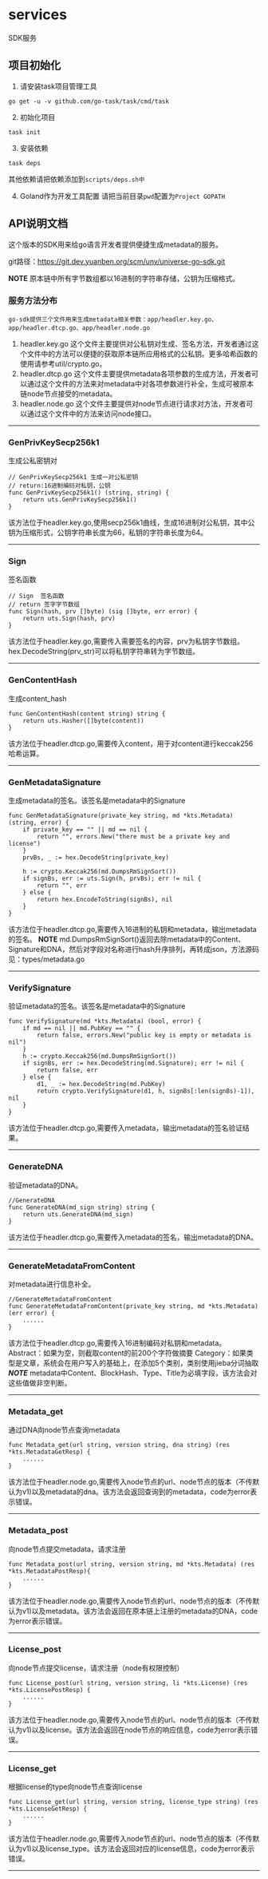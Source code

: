 # services
SDK服务

## 项目初始化

1. 请安装task项目管理工具

```
go get -u -v github.com/go-task/task/cmd/task
```

2. 初始化项目

```
task init
```

3. 安装依赖

```
task deps
```
其他依赖请把依赖添加到`scripts/deps.sh中`

4. Goland作为开发工具配置
请把当前目录`pwd`配置为`Project GOPATH`



## API说明文档
这个版本的SDK用来给go语言开发者提供便捷生成metadata的服务。

git路径：https://git.dev.yuanben.org/scm/unv/universe-go-sdk.git

**NOTE** 原本链中所有字节数组都以16进制的字符串存储，公钥为压缩格式。

### 服务方法分布
    go-sdk提供三个文件用来生成metadata相关参数：app/headler.key.go、app/headler.dtcp.go、app/headler.node.go
1.  headler.key.go
    这个文件主要提供对公私钥对生成、签名方法，开发者通过这个文件中的方法可以便捷的获取原本链所应用格式的公私钥。更多哈希函数的使用请参考util/crypto.go。
2.  headler.dtcp.go
    这个文件主要提供metadata各项参数的生成方法，开发者可以通过这个文件的方法来对metadata中对各项参数进行补全，生成可被原本链node节点接受的metadata。
3.  headler.node.go
    这个文件主要提供对node节点进行请求对方法，开发者可以通过这个文件中的方法来访问node接口。
***
### GenPrivKeySecp256k1
生成公私密钥对
```golang
// GenPrivKeySecp256k1 生成一对公私密钥
// return:16进制编码对私钥，公钥
func GenPrivKeySecp256k1() (string, string) {
	return uts.GenPrivKeySecp256k1()
}
```
该方法位于headler.key.go,使用secp256k1曲线，生成16进制对公私钥，其中公钥为压缩形式，公钥字符串长度为66，私钥的字符串长度为64。
***
### Sign
签名函数
```golang
// Sign  签名函数
// return 签字字节数组
func Sign(hash, prv []byte) (sig []byte, err error) {
	return uts.Sign(hash, prv)
}
```
该方法位于headler.key.go,需要传入需要签名的内容，prv为私钥字节数组。hex.DecodeString(prv_str)可以将私钥字符串转为字节数组。
***
### GenContentHash
生成content_hash
```golang
func GenContentHash(content string) string {
	return uts.Hasher([]byte(content))
}
```
该方法位于headler.dtcp.go,需要传入content，用于对content进行keccak256哈希运算。
***
### GenMetadataSignature
生成metadata的签名。该签名是metadata中的Signature
```golang
func GenMetadataSignature(private_key string, md *kts.Metadata) (string, error) {
	if private_key == "" || md == nil {
		return "", errors.New("there must be a private key and license")
	}
	prvBs, _ := hex.DecodeString(private_key)

	h := crypto.Keccak256(md.DumpsRmSignSort())
	if signBs, err := uts.Sign(h, prvBs); err != nil {
		return "", err
	} else {
		return hex.EncodeToString(signBs), nil
	}
}
```
该方法位于headler.dtcp.go,需要传入16进制的私钥和metadata，输出metadata的签名。
**NOTE** md.DumpsRmSignSort()返回去除metadata中的Content、Signature和DNA，然后对字段对名称进行hash升序排列，再转成json，方法源码见：types/metadata.go
***
### VerifySignature
验证metadata的签名。该签名是metadata中的Signature
```golang
func VerifySignature(md *kts.Metadata) (bool, error) {
	if md == nil || md.PubKey == "" {
		return false, errors.New("public key is empty or metadata is nil")
	}
	h := crypto.Keccak256(md.DumpsRmSignSort())
	if signBs, err := hex.DecodeString(md.Signature); err != nil {
		return false, err
	} else {
		d1, _ := hex.DecodeString(md.PubKey)
		return crypto.VerifySignature(d1, h, signBs[:len(signBs)-1]), nil
	}
}
```
该方法位于headler.dtcp.go,需要传入metadata，输出metadata的签名验证结果。
***
### GenerateDNA
验证metadata的DNA。
```golang
//GenerateDNA
func GenerateDNA(md_sign string) string {
	return uts.GenerateDNA(md_sign)
}
```
该方法位于headler.dtcp.go,需要传入metadata的签名，输出metadata的DNA。
***
### GenerateMetadataFromContent
对metadata进行信息补全。
```golang
//GenerateMetadataFromContent
func GenerateMetadataFromContent(private_key string, md *kts.Metadata) (err error) {
	......
}
```
该方法位于headler.dtcp.go,需要传入16进制编码对私钥和metadata。
Abstract：如果为空，则截取content的前200个字符做摘要
Category：如果类型是文章，系统会在用户写入的基础上，在添加5个类别，类别使用jieba分词抽取
***NOTE*** metadata中Content、BlockHash、Type、Title为必填字段，该方法会对这些值做非空判断。
***
### Metadata_get
通过DNA向node节点查询metadata
```golang
func Metadata_get(url string, version string, dna string) (res *kts.MetadataGetResp) {
	......
}
```
该方法位于headler.node.go,需要传入node节点的url、node节点的版本（不传默认为v1)以及metadata的dna。该方法会返回查询到的metadata，code为error表示错误。
***
### Metadata_post
向node节点提交metadata，请求注册
```golang
func Metadata_post(url string, version string, md *kts.Metadata) (res *kts.MetadataPostResp){
	......
}
```
该方法位于headler.node.go,需要传入node节点的url、node节点的版本（不传默认为v1)以及metadata。该方法会返回在原本链上注册的metadata的DNA，code为error表示错误。
***
### License_post
向node节点提交license，请求注册（node有权限控制）
```golang
func License_post(url string, version string, li *kts.License) (res *kts.LicensePostResp) {
	......
}
```
该方法位于headler.node.go,需要传入node节点的url、node节点的版本（不传默认为v1)以及license。该方法会返回在node节点的响应信息，code为error表示错误。
***
### License_get
根据license的type向node节点查询license
```golang
func License_get(url string, version string, license_type string) (res *kts.LicenseGetResp) {
	......
}
```
该方法位于headler.node.go,需要传入node节点的url、node节点的版本（不传默认为v1)以及license_type。该方法会返回对应的license信息，code为error表示错误。
***
